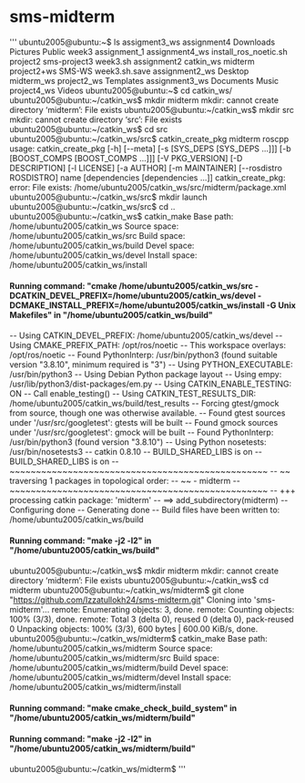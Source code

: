 # sms-midterm
'''
ubuntu2005@ubuntu:~$ ls
assigment3_ws   assignment4     Downloads              Pictures     Public        week3
assignment_1    assignment4_ws  install_ros_noetic.sh  project2     sms-project3  week3.sh
assignment2     catkin_ws       midterm                project2+ws  SMS-WS        week3.sh.save
assignment2_ws  Desktop         midterm_ws             project2_ws  Templates
assignment3_ws  Documents       Music                  project4_ws  Videos
ubuntu2005@ubuntu:~$ cd catkin_ws/
ubuntu2005@ubuntu:~/catkin_ws$ mkdir midterm
mkdir: cannot create directory ‘midterm’: File exists
ubuntu2005@ubuntu:~/catkin_ws$ mkdir src
mkdir: cannot create directory ‘src’: File exists
ubuntu2005@ubuntu:~/catkin_ws$ cd src
ubuntu2005@ubuntu:~/catkin_ws/src$ catkin_create_pkg midterm roscpp
usage: catkin_create_pkg [-h] [--meta] [-s [SYS_DEPS [SYS_DEPS ...]]]
                         [-b [BOOST_COMPS [BOOST_COMPS ...]]] [-V PKG_VERSION] [-D DESCRIPTION]
                         [-l LICENSE] [-a AUTHOR] [-m MAINTAINER] [--rosdistro ROSDISTRO]
                         name [dependencies [dependencies ...]]
catkin_create_pkg: error: File exists: /home/ubuntu2005/catkin_ws/src/midterm/package.xml
ubuntu2005@ubuntu:~/catkin_ws/src$ mkdir launch
ubuntu2005@ubuntu:~/catkin_ws/src$ cd ..
ubuntu2005@ubuntu:~/catkin_ws$ catkin_make
Base path: /home/ubuntu2005/catkin_ws
Source space: /home/ubuntu2005/catkin_ws/src
Build space: /home/ubuntu2005/catkin_ws/build
Devel space: /home/ubuntu2005/catkin_ws/devel
Install space: /home/ubuntu2005/catkin_ws/install
####
#### Running command: "cmake /home/ubuntu2005/catkin_ws/src -DCATKIN_DEVEL_PREFIX=/home/ubuntu2005/catkin_ws/devel -DCMAKE_INSTALL_PREFIX=/home/ubuntu2005/catkin_ws/install -G Unix Makefiles" in "/home/ubuntu2005/catkin_ws/build"
####
-- Using CATKIN_DEVEL_PREFIX: /home/ubuntu2005/catkin_ws/devel
-- Using CMAKE_PREFIX_PATH: /opt/ros/noetic
-- This workspace overlays: /opt/ros/noetic
-- Found PythonInterp: /usr/bin/python3 (found suitable version "3.8.10", minimum required is "3") 
-- Using PYTHON_EXECUTABLE: /usr/bin/python3
-- Using Debian Python package layout
-- Using empy: /usr/lib/python3/dist-packages/em.py
-- Using CATKIN_ENABLE_TESTING: ON
-- Call enable_testing()
-- Using CATKIN_TEST_RESULTS_DIR: /home/ubuntu2005/catkin_ws/build/test_results
-- Forcing gtest/gmock from source, though one was otherwise available.
-- Found gtest sources under '/usr/src/googletest': gtests will be built
-- Found gmock sources under '/usr/src/googletest': gmock will be built
-- Found PythonInterp: /usr/bin/python3 (found version "3.8.10") 
-- Using Python nosetests: /usr/bin/nosetests3
-- catkin 0.8.10
-- BUILD_SHARED_LIBS is on
-- BUILD_SHARED_LIBS is on
-- ~~~~~~~~~~~~~~~~~~~~~~~~~~~~~~~~~~~~~~~~~~~~~~~~~
-- ~~  traversing 1 packages in topological order:
-- ~~  - midterm
-- ~~~~~~~~~~~~~~~~~~~~~~~~~~~~~~~~~~~~~~~~~~~~~~~~~
-- +++ processing catkin package: 'midterm'
-- ==> add_subdirectory(midterm)
-- Configuring done
-- Generating done
-- Build files have been written to: /home/ubuntu2005/catkin_ws/build
####
#### Running command: "make -j2 -l2" in "/home/ubuntu2005/catkin_ws/build"
####
ubuntu2005@ubuntu:~/catkin_ws$ mkdir midterm
mkdir: cannot create directory ‘midterm’: File exists
ubuntu2005@ubuntu:~/catkin_ws$ cd midterm
ubuntu2005@ubuntu:~/catkin_ws/midterm$ git clone "https://github.com/Izzatullokh24/sms-midterm.git"
Cloning into 'sms-midterm'...
remote: Enumerating objects: 3, done.
remote: Counting objects: 100% (3/3), done.
remote: Total 3 (delta 0), reused 0 (delta 0), pack-reused 0
Unpacking objects: 100% (3/3), 600 bytes | 600.00 KiB/s, done.
ubuntu2005@ubuntu:~/catkin_ws/midterm$ catkin_make
Base path: /home/ubuntu2005/catkin_ws/midterm
Source space: /home/ubuntu2005/catkin_ws/midterm/src
Build space: /home/ubuntu2005/catkin_ws/midterm/build
Devel space: /home/ubuntu2005/catkin_ws/midterm/devel
Install space: /home/ubuntu2005/catkin_ws/midterm/install
####
#### Running command: "make cmake_check_build_system" in "/home/ubuntu2005/catkin_ws/midterm/build"
####
####
#### Running command: "make -j2 -l2" in "/home/ubuntu2005/catkin_ws/midterm/build"
####
ubuntu2005@ubuntu:~/catkin_ws/midterm$ 
'''
